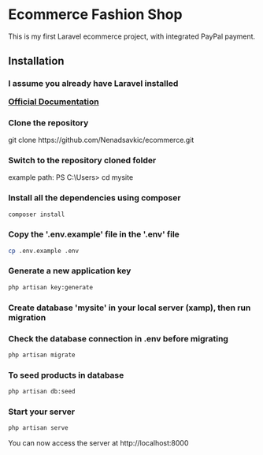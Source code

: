# Ecommerce Fashion Shop

<p>This is my first Laravel ecommerce project, with integrated PayPal payment.</p>

## Installation

### I assume you already have Laravel installed <p>[Official Documentation](https://laravel.com/docs/8.x/installation#installation)</p>


### Clone the repository 

   <p> git clone https://github.com/Nenadsavkic/ecommerce.git </p>

   ### Switch to the repository cloned folder

   <p> example path:  PS C:\Users> cd mysite  </p>

### Install all the dependencies using composer

   ``` bash
   composer install
   ```

### Copy the '.env.example' file in the '.env' file
    
   ```bash
   cp .env.example .env
   ```

### Generate a new application key
    
   ```bash
   php artisan key:generate
   ```

### Create database 'mysite' in your local server (xamp), then run migration
### Check the database connection in .env before migrating

   ```bash
   php artisan migrate
``` 

### To seed products in database

   ```bash
   php artisan db:seed
```

### Start your server

   ```bash
   php artisan serve
   ```

<p> You can now access the server at http://localhost:8000</p>

    

